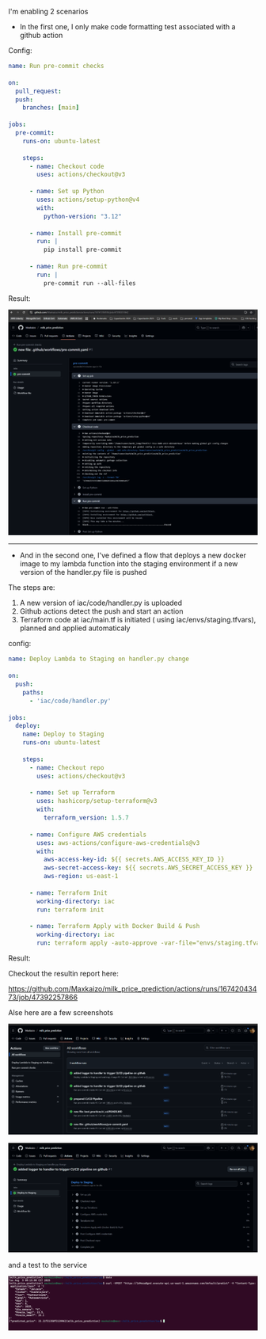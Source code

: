 I'm enabling 2 scenarios

* In the first one, I only make code formatting test associated with a github action

Config:

```yaml
name: Run pre-commit checks

on:
  pull_request:
  push:
    branches: [main]

jobs:
  pre-commit:
    runs-on: ubuntu-latest

    steps:
      - name: Checkout code
        uses: actions/checkout@v3

      - name: Set up Python
        uses: actions/setup-python@v4
        with:
          python-version: "3.12"

      - name: Install pre-commit
        run: |
          pip install pre-commit

      - name: Run pre-commit
        run: |
          pre-commit run --all-files
```

Result:

![alt text](image.png)

---

* And in the second one, I've defined a flow that deploys a new docker image to my lambda function into the staging environment if a new version of the handler.py file is pushed

The steps are:

1. A new version of iac/code/handler.py is uploaded
2. Github actions detect the push and start an action
3. Terraform code at iac/main.tf is initiated ( using iac/envs/staging.tfvars), planned and applied automaticaly


config:

```yaml
name: Deploy Lambda to Staging on handler.py change

on:
  push:
    paths:
      - 'iac/code/handler.py'

jobs:
  deploy:
    name: Deploy to Staging
    runs-on: ubuntu-latest

    steps:
      - name: Checkout repo
        uses: actions/checkout@v3

      - name: Set up Terraform
        uses: hashicorp/setup-terraform@v3
        with:
          terraform_version: 1.5.7

      - name: Configure AWS credentials
        uses: aws-actions/configure-aws-credentials@v3
        with:
          aws-access-key-id: ${{ secrets.AWS_ACCESS_KEY_ID }}
          aws-secret-access-key: ${{ secrets.AWS_SECRET_ACCESS_KEY }}
          aws-region: us-east-1

      - name: Terraform Init
        working-directory: iac
        run: terraform init

      - name: Terraform Apply with Docker Build & Push
        working-directory: iac
        run: terraform apply -auto-approve -var-file="envs/staging.tfvars"

```

Result:

Checkout the resultin report here:

https://github.com/Maxkaizo/milk_price_prediction/actions/runs/16742043473/job/47392257866



Alse here are a few screenshots

![alt text](image-1.png)

![alt text](image-2.png)


and a test to the service

![alt text](image-3.png)





